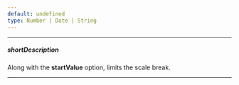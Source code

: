 ```yaml
---
default: undefined
type: Number | Date | String
---
```

---
##### shortDescription
Along with the **startValue** option, limits the scale break.

---
